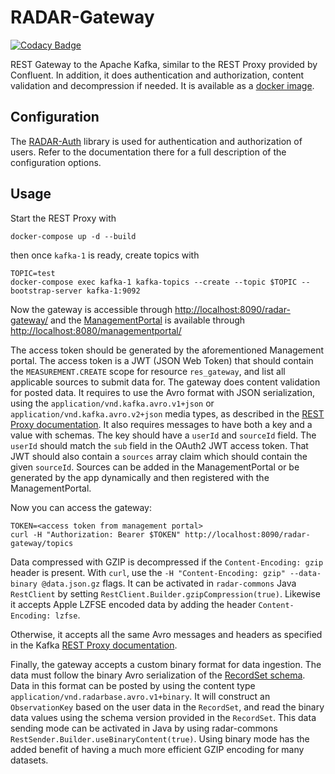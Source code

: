 # RADAR-Gateway

[![Codacy Badge](https://api.codacy.com/project/badge/Grade/79b2380112c5451181367ae16e112025)](https://www.codacy.com/app/RADAR-base/RADAR-Gateway?utm_source=github.com&amp;utm_medium=referral&amp;utm_content=RADAR-base/RADAR-Gateway&amp;utm_campaign=Badge_Grade)

REST Gateway to the Apache Kafka, similar to the REST Proxy provided by Confluent. In addition, it does authentication and authorization, content validation and decompression if needed. It is available as a [docker image](https://hub.docker.com/r/radarbase/radar-gateway).

## Configuration

The [RADAR-Auth] library is used for authentication and authorization of users. Refer to the documentation there for a full description of the configuration options.

## Usage

Start the REST Proxy with

```shell
docker-compose up -d --build
```

then once `kafka-1` is ready, create topics with

```shell
TOPIC=test
docker-compose exec kafka-1 kafka-topics --create --topic $TOPIC --bootstrap-server kafka-1:9092
```

Now the gateway is accessible through <http://localhost:8090/radar-gateway/> and the [ManagementPortal] is available through <http://localhost:8080/managementportal/>

The access token should be generated by the aforementioned Management portal. The access token is a JWT (JSON Web Token) that should contain the `MEASUREMENT.CREATE` scope for resource `res_gateway`, and list all applicable sources to submit data for. The gateway does content validation for posted data. It requires to use the Avro format with JSON serialization, using the `application/vnd.kafka.avro.v1+json` or `application/vnd.kafka.avro.v2+json` media types, as described in the [REST Proxy documentation].  It also requires messages to have both a key and a value with schemas. The key should have a `userId` and `sourceId` field. The `userId` should match the `sub` field in the OAuth2 JWT access token. That JWT should also contain a `sources` array claim which should contain the given `sourceId`. Sources can be added in the ManagementPortal or be generated by the app dynamically and then registered with the ManagementPortal.

Now you can access the gateway:
```shell
TOKEN=<access token from management portal>
curl -H "Authorization: Bearer $TOKEN" http://localhost:8090/radar-gateway/topics
```

Data compressed with GZIP is decompressed if the `Content-Encoding: gzip` header is present. With `curl`, use the `-H "Content-Encoding: gzip" --data-binary @data.json.gz` flags. It can be activated in `radar-commons` Java `RestClient` by setting `RestClient.Builder.gzipCompression(true)`. Likewise it accepts Apple LZFSE encoded data by adding the header `Content-Encoding: lzfse`.

Otherwise, it accepts all the same Avro messages and headers as specified in the Kafka [REST Proxy documentation].

Finally, the gateway accepts a custom binary format for data ingestion. The data must follow the binary Avro serialization of the [RecordSet schema](https://github.com/RADAR-base/RADAR-Schemas/blob/master/commons/kafka/record_set.avsc). Data in this format can be posted by using the content type `application/vnd.radarbase.avro.v1+binary`. It will construct an `ObservationKey` based on the user data in the `RecordSet`, and read the binary data values using the schema version provided in the `RecordSet`. This data sending mode can be activated in Java by using radar-commons `RestSender.Builder.useBinaryContent(true)`. Using binary mode has the added benefit of having a much more efficient GZIP encoding for many datasets.

[REST Proxy documentation]: https://docs.confluent.io/current/kafka-rest/api.html
[RADAR-Auth]: https://github.com/RADAR-base/ManagementPortal/tree/master/radar-auth
[ManagementPortal]: https://github.com/RADAR-base/ManagementPortal
